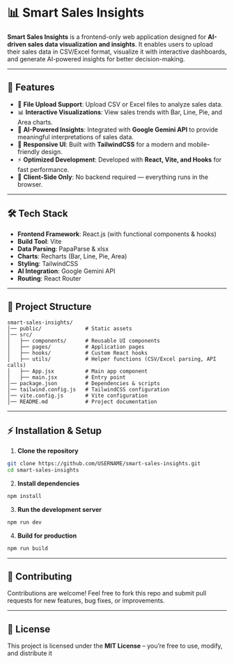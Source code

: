# 📊 Smart Sales Insights

**Smart Sales Insights** is a frontend-only web application designed for **AI-driven sales data visualization and insights**. It enables users to upload their sales data in CSV/Excel format, visualize it with interactive dashboards, and generate AI-powered insights for better decision-making.

---

## 🚀 Features

* 📂 **File Upload Support**: Upload CSV or Excel files to analyze sales data.
* 📊 **Interactive Visualizations**: View sales trends with Bar, Line, Pie, and Area charts.
* 🤖 **AI-Powered Insights**: Integrated with **Google Gemini API** to provide meaningful interpretations of sales data.
* 🎨 **Responsive UI**: Built with **TailwindCSS** for a modern and mobile-friendly design.
* ⚡ **Optimized Development**: Developed with **React, Vite, and Hooks** for fast performance.
* 🔗 **Client-Side Only**: No backend required — everything runs in the browser.

---

## 🛠️ Tech Stack

* **Frontend Framework**: React.js (with functional components & hooks)
* **Build Tool**: Vite
* **Data Parsing**: PapaParse & xlsx
* **Charts**: Recharts (Bar, Line, Pie, Area)
* **Styling**: TailwindCSS
* **AI Integration**: Google Gemini API
* **Routing**: React Router

---

## 📂 Project Structure

```
smart-sales-insights/
│── public/              # Static assets
│── src/
│   ├── components/      # Reusable UI components
│   ├── pages/           # Application pages
│   ├── hooks/           # Custom React hooks
│   ├── utils/           # Helper functions (CSV/Excel parsing, API calls)
│   ├── App.jsx          # Main app component
│   ├── main.jsx         # Entry point
│── package.json         # Dependencies & scripts
│── tailwind.config.js   # TailwindCSS configuration
│── vite.config.js       # Vite configuration
│── README.md            # Project documentation
```

---


## ⚡ Installation & Setup

1. **Clone the repository**

```bash
git clone https://github.com/USERNAME/smart-sales-insights.git
cd smart-sales-insights
```

2. **Install dependencies**

```bash
npm install
```

3. **Run the development server**

```bash
npm run dev
```

4. **Build for production**

```bash
npm run build
```

---



## 🤝 Contributing

Contributions are welcome! Feel free to fork this repo and submit pull requests for new features, bug fixes, or improvements.

---

## 📜 License

This project is licensed under the **MIT License** – you’re free to use, modify, and distribute it
